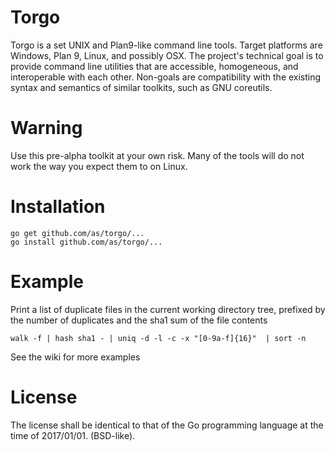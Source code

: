 # Torgo
Torgo is a set UNIX and Plan9-like command line tools. Target platforms are Windows, Plan 9, Linux, and possibly OSX. The project's technical goal is to provide command line utilities that are accessible, homogeneous, and interoperable with each other. Non-goals are compatibility with the existing syntax and semantics of similar toolkits, such as GNU coreutils.

# Warning
Use this pre-alpha toolkit at your own risk. Many of the tools will do not work the way you expect them to on Linux. 

# Installation

```
go get github.com/as/torgo/...
go install github.com/as/torgo/...
```

# Example

Print a list of duplicate files in the current working directory tree, prefixed by the number of duplicates and the sha1 sum of the file contents

`walk -f | hash sha1 - | uniq -d -l -c -x "[0-9a-f]{16}"  | sort -n`

See the wiki for more examples

# License
The license shall be identical to that of the Go programming language at the time of 2017/01/01. (BSD-like). 
